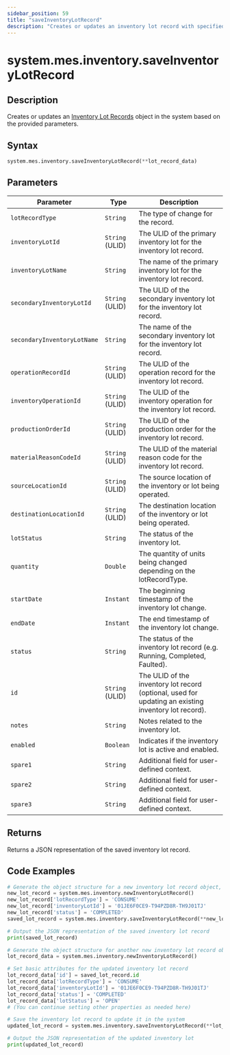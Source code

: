 ```yaml
---
sidebar_position: 59
title: "saveInventoryLotRecord"
description: "Creates or updates an inventory lot record with specified parameters."
---
```


# system.mes.inventory.saveInventoryLotRecord

## Description

Creates or updates an [Inventory Lot Records](../../data-model/inventory-model/inventory-lot-record) object in the system based on the provided parameters.

## Syntax

```python
system.mes.inventory.saveInventoryLotRecord(**lot_record_data)
```

## Parameters

| Parameter                   | Type            | Description                                                                                          |
| --------------------------- | --------------- | ---------------------------------------------------------------------------------------------------- |
| `lotRecordType`             | `String`        | The type of change for the record.                                                                   |
| `inventoryLotId`            | `String` (ULID) | The ULID of the primary inventory lot for the inventory lot record.                                  |
| `inventoryLotName`          | `String`        | The name of the primary inventory lot for the inventory lot record.                                  |
| `secondaryInventoryLotId`   | `String` (ULID) | The ULID of the secondary inventory lot for the inventory lot record.                                |
| `secondaryInventoryLotName` | `String`        | The name of the secondary inventory lot for the inventory lot record.                                |
| `operationRecordId`         | `String` (ULID) | The ULID of the operation record for the inventory lot record.                                       |
| `inventoryOperationId`      | `String` (ULID) | The ULID of the inventory operation for the inventory lot record.                                    |
| `productionOrderId`         | `String` (ULID) | The ULID of the production order for the inventory lot record.                                       |
| `materialReasonCodeId`      | `String` (ULID) | The ULID of the material reason code for the inventory lot record.                                   |
| `sourceLocationId`          | `String` (ULID) | The source location of the inventory or lot being operated.                                          |
| `destinationLocationId`     | `String` (ULID) | The destination location of the inventory or lot being operated.                                     |
| `lotStatus`                 | `String`        | The status of the inventory lot.                                                                     |
| `quantity`                  | `Double`        | The quantity of units being changed depending on the lotRecordType.                                  |
| `startDate`                 | `Instant`       | The beginning timestamp of the inventory lot change.                                                 |
| `endDate`                   | `Instant`       | The end timestamp of the inventory lot change.                                                       |
| `status`                    | `String`        | The status of the inventory lot record (e.g. Running, Completed, Faulted).                           |
| `id`                        | `String` (ULID) | The ULID of the inventory lot record (optional, used for updating an existing inventory lot record). |
| `notes`                     | `String`        | Notes related to the inventory lot.                                                                  |
| `enabled`                   | `Boolean`       | Indicates if the inventory lot is active and enabled.                                                |
| `spare1`                    | `String`        | Additional field for user-defined context.                                                           |
| `spare2`                    | `String`        | Additional field for user-defined context.                                                           |
| `spare3`                    | `String`        | Additional field for user-defined context.                                                           |

## Returns

Returns a JSON representation of the saved inventory lot record.

## Code Examples

```python
# Generate the object structure for a new inventory lot record object, set the initial arguments and save it
new_lot_record = system.mes.inventory.newInventoryLotRecord()
new_lot_record['lotRecordType'] = 'CONSUME'
new_lot_record['inventoryLotId'] = '01JE6F0CE9-T94PZD8R-TH9J01TJ'
new_lot_record['status'] = 'COMPLETED'
saved_lot_record = system.mes.inventory.saveInventoryLotRecord(**new_lot_record)

# Output the JSON representation of the saved inventory lot record
print(saved_lot_record)

# Generate the object structure for another new inventory lot record object to update the previous inventory lot
lot_record_data = system.mes.inventory.newInventoryLotRecord()

# Set basic attributes for the updated inventory lot record
lot_record_data['id'] = saved_lot_record.id
lot_record_data['lotRecordType'] = 'CONSUME'
lot_record_data['inventoryLotId'] = '01JE6F0CE9-T94PZD8R-TH9J01TJ'
lot_record_data['status'] = 'COMPLETED'
lot_record_data['lotStatus'] = 'OPEN'
# (You can continue setting other properties as needed here)

# Save the inventory lot record to update it in the system
updated_lot_record = system.mes.inventory.saveInventoryLotRecord(**lot_record_data)

# Output the JSON representation of the updated inventory lot
print(updated_lot_record)
```
